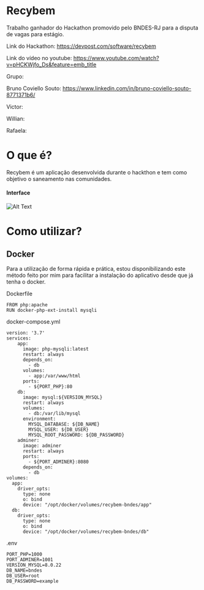 # Recybem
Trabalho ganhador do Hackathon promovido pelo BNDES-RJ para a disputa de vagas para estágio.

Link do Hackathon: https://devpost.com/software/recybem

Link do vídeo no youtube: https://www.youtube.com/watch?v=pHCKWjfo_Ds&feature=emb_title

Grupo: 

Bruno Coviello Souto: https://www.linkedin.com/in/bruno-coviello-souto-8771371b6/

Victor:

Willian: 

Rafaela:

# O que é?

Recybem é um aplicação desenvolvida durante o hackthon e tem como objetivo o saneamento nas comunidades.

#### Interface

![Alt Text](https://1drv.ms/u/s!Ai6kxBp8uUNsjUBq3vrdVfIa2GrI?e=I8modm)

# Como utilizar?

## Docker

Para a utilização de forma rápida e prática, estou disponibilizando este método feito por mim para facilitar a instalação do aplicativo desde que já tenha o docker.

Dockerfile

````
FROM php:apache
RUN docker-php-ext-install mysqli
````

docker-compose.yml
````
version: '3.7'
services:
    app:
      image: php-mysqli:latest
      restart: always
      depends_on:
        - db
      volumes:
        - app:/var/www/html
      ports:
        - ${PORT_PHP}:80
    db:
      image: mysql:${VERSION_MYSQL}
      restart: always
      volumes:
        - db:/var/lib/mysql
      environment:
        MYSQL_DATABASE: ${DB_NAME}
        MYSQL_USER: ${DB_USER}
        MYSQL_ROOT_PASSWORD: ${DB_PASSWORD}
    adminer:
      image: adminer
      restart: always
      ports:
        - ${PORT_ADMINER}:8080
      depends_on:
        - db
volumes:
  app:  
    driver_opts:
      type: none
      o: bind
      device: "/opt/docker/volumes/recybem-bndes/app"
  db:  
    driver_opts:
      type: none
      o: bind
      device: "/opt/docker/volumes/recybem-bndes/db"
````

.env
````
PORT_PHP=1000
PORT_ADMINER=1001
VERSION_MYSQL=8.0.22
DB_NAME=bndes
DB_USER=root
DB_PASSWORD=example
````
